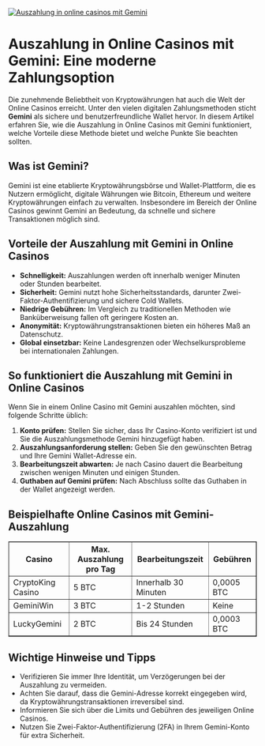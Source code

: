 [![Auszahlung in online casinos mit Gemini](https://123-caf.pages.dev/gitsignup.png)](https://vrmoo.ru/Bt82HjjY)

<h1>Auszahlung in Online Casinos mit Gemini: Eine moderne Zahlungsoption</h1>  <p>Die zunehmende Beliebtheit von Kryptowährungen hat auch die Welt der Online Casinos erreicht. Unter den vielen digitalen Zahlungsmethoden sticht <strong>Gemini</strong> als sichere und benutzerfreundliche Wallet hervor. In diesem Artikel erfahren Sie, wie die Auszahlung in Online Casinos mit Gemini funktioniert, welche Vorteile diese Methode bietet und welche Punkte Sie beachten sollten.</p>  <h2>Was ist Gemini?</h2> <p>Gemini ist eine etablierte Kryptowährungsbörse und Wallet-Plattform, die es Nutzern ermöglicht, digitale Währungen wie Bitcoin, Ethereum und weitere Kryptowährungen einfach zu verwalten. Insbesondere im Bereich der Online Casinos gewinnt Gemini an Bedeutung, da schnelle und sichere Transaktionen möglich sind.</p>  <h2>Vorteile der Auszahlung mit Gemini in Online Casinos</h2> <ul>   <li><strong>Schnelligkeit:</strong> Auszahlungen werden oft innerhalb weniger Minuten oder Stunden bearbeitet.</li>   <li><strong>Sicherheit:</strong> Gemini nutzt hohe Sicherheitsstandards, darunter Zwei-Faktor-Authentifizierung und sichere Cold Wallets.</li>   <li><strong>Niedrige Gebühren:</strong> Im Vergleich zu traditionellen Methoden wie Banküberweisung fallen oft geringere Kosten an.</li>   <li><strong>Anonymität:</strong> Kryptowährungstransaktionen bieten ein höheres Maß an Datenschutz.</li>   <li><strong>Global einsetzbar:</strong> Keine Landesgrenzen oder Wechselkursprobleme bei internationalen Zahlungen.</li> </ul>  <h2>So funktioniert die Auszahlung mit Gemini in Online Casinos</h2> <p>Wenn Sie in einem Online Casino mit Gemini auszahlen möchten, sind folgende Schritte üblich:</p> <ol>   <li><strong>Konto prüfen:</strong> Stellen Sie sicher, dass Ihr Casino-Konto verifiziert ist und Sie die Auszahlungsmethode Gemini hinzugefügt haben.</li>   <li><strong>Auszahlungsanforderung stellen:</strong> Geben Sie den gewünschten Betrag und Ihre Gemini Wallet-Adresse ein.</li>   <li><strong>Bearbeitungszeit abwarten:</strong> Je nach Casino dauert die Bearbeitung zwischen wenigen Minuten und einigen Stunden.</li>   <li><strong>Guthaben auf Gemini prüfen:</strong> Nach Abschluss sollte das Guthaben in der Wallet angezeigt werden.</li> </ol>  <h2>Beispielhafte Online Casinos mit Gemini-Auszahlung</h2> <table border="1" cellspacing="0" cellpadding="8">   <thead>     <tr>       <th>Casino</th>       <th>Max. Auszahlung pro Tag</th>       <th>Bearbeitungszeit</th>       <th>Gebühren</th>     </tr>   </thead>   <tbody>     <tr>       <td>CryptoKing Casino</td>       <td>5 BTC</td>       <td>Innerhalb 30 Minuten</td>       <td>0,0005 BTC</td>     </tr>     <tr>       <td>GeminiWin</td>       <td>3 BTC</td>       <td>1-2 Stunden</td>       <td>Keine</td>     </tr>     <tr>       <td>LuckyGemini</td>       <td>2 BTC</td>       <td>Bis 24 Stunden</td>       <td>0,0003 BTC</td>     </tr>   </tbody> </table>  <h2>Wichtige Hinweise und Tipps</h2> <ul>   <li>Verifizieren Sie immer Ihre Identität, um Verzögerungen bei der Auszahlung zu vermeiden.</li>   <li>Achten Sie darauf, dass die Gemini-Adresse korrekt eingegeben wird, da Kryptowährungstransaktionen irreversibel sind.</li>   <li>Informieren Sie sich über die Limits und Gebühren des jeweiligen Online Casinos.</li>   <li>Nutzen Sie Zwei-Faktor-Authentifizierung (2FA) in Ihrem Gemini-Konto für extra Sicherheit.</li> </ul>